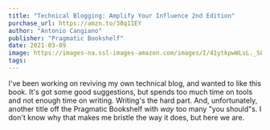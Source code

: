 ```yaml
---
title: "Technical Blogging: Amplify Your Influence 2nd Edition"
purchase_url: https://amzn.to/38q1IEY
author: "Antonio Cangiano"
publisher: "Pragmatic Bookshelf"
date: 2021-03-09
image: https://images-na.ssl-images-amazon.com/images/I/41ytkpwWLsL._SL75_.jpg
tags:
---
```


I've been working on reviving my own technical blog, and wanted to like this book. It's got some good suggestions, but spends too much time on tools and not enough time on writing. Writing's the hard part. And, unfortunately, another title off the Pragmatic Bookshelf with _way_ too many "you should"s. I don't know why that makes me bristle the way it does, but here we are.
